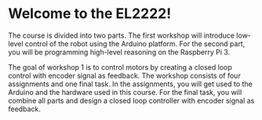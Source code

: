 # Welcome to the EL2222!

The course is divided into two parts. The first workshop will introduce low-level control of the robot using the Arduino platform.  For the second part, you will be programming high-level reasoning on the Raspberry Pi 3.

The goal of workshop 1 is to control motors by creating a closed loop control with encoder signal as feedback. The workshop consists of four assignments and one final task. In the assignments, you will get used to the Arduino and the hardware used in this course. For the final task, you will combine all parts and design a closed loop controller with encoder signal as feedback.



